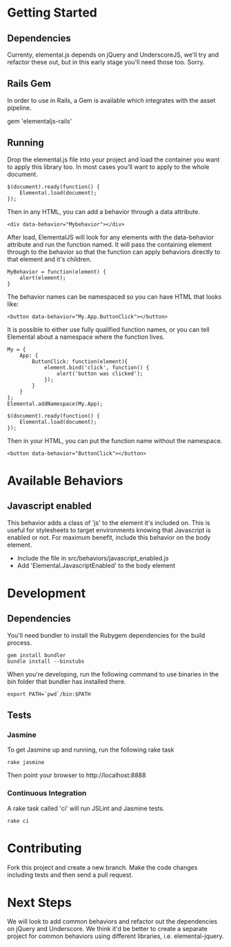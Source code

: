 # Getting Started

## Dependencies

Currenty, elemental.js depends on jQuery and UnderscoreJS, we'll try and refactor these out, but in this early stage you'll need those too. Sorry.

## Rails Gem

In order to use in Rails, a Gem is available which integrates with the asset pipeline.

  gem 'elementaljs-rails'

## Running

Drop the elemental.js file into your project and load the container you want to apply this library too. In most cases you'll want to apply to the whole document.

	$(document).ready(function() {
		Elemental.load(document);
	});
	
Then in any HTML, you can add a behavior through a data attribute.

	<div data-behavior="Mybehavior"></div>
	
After load, ElementalJS will look for any elements with the data-behavior attribute and run the function named.  It will pass the containing element through to the behavior so that the function can apply behaviors directly to that element and it's children.

	MyBehavior = function(element) {
		alert(element);
	}
	
The behavior names can be namespaced so you can have HTML that looks like:

	<button data-behavior="My.App.ButtonClick"></button>

It is possible to either use fully qualified function names, or you can tell Elemental about a namespace where the function lives.

	My = { 
		App: {
			ButtonClick: function(element){
				element.bind('click', function() {
					alert('button was clicked');
				});
			}
		} 
	};
	Elemental.addNamespace(My.App);
	
	$(document).ready(function() {
		Elemental.load(document);
	});
	
Then in your HTML, you can put the function name without the namespace.

	<button data-behavior="ButtonClick"></button>
	
# Available Behaviors

## Javascript enabled

This behavior adds a class of 'js' to the element it's included on. This is useful for stylesheets to target environments knowing that Javascript is enabled or not. For maximum benefit, include this behavior on the body element.

- Include the file in src/behaviors/javascript_enabled.js
- Add 'Elemental.JavascriptEnabled' to the body element

# Development

## Dependencies

You'll need bundler to install the Rubygem dependencies for the build process.

	gem install bundler
	bundle install --binstubs
	
When you're developing, run the following command to use binaries in the bin folder that bundler has installed there. 

	export PATH=`pwd`/bin:$PATH

## Tests

### Jasmine

To get Jasmine up and running, run the following rake task

	rake jasmine
	
Then point your browser to http://localhost:8888	

### Continuous Integration

A rake task called 'ci' will run JSLint and Jasmine tests.

	rake ci

# Contributing

Fork this project and create a new branch. Make the code changes including tests and then send a pull request.

# Next Steps

We will look to add common behaviors and refactor out the dependencies on jQuery and Underscore. We think it'd be better to create a separate project for common behaviors using different libraries, i.e. elemental-jquery. 
